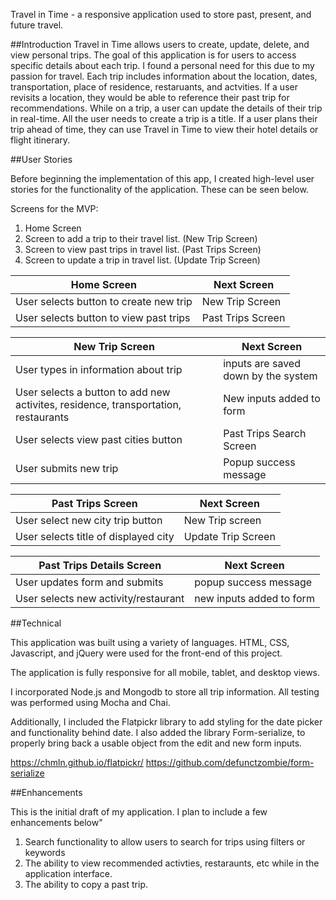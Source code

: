 Travel in Time - a responsive application used to store past, present, and future travel.

##Introduction
Travel in Time allows users to create, update, delete, and view personal trips. The goal of this application is for users to access specific details about each trip.
I found a personal need for this due to my passion for travel. Each trip includes information about the location, dates, transportation, place of residence, restaruants, and actvities. If a user revisits a location, they would be able to reference their past trip for recommendations.
While on a trip, a user can update the details of their trip in real-time. All the user needs to create a trip is a title. If a user plans their trip ahead of time, they can use Travel in Time to view their hotel details or flight itinerary.

##User Stories

Before beginning the implementation of this app, I created high-level user stories for the functionality of the application. These can be seen below.

Screens for the MVP:
1. Home Screen
2. Screen to add a trip to their travel list. (New Trip Screen)
3. Screen to view past trips in travel list. (Past Trips Screen)
4. Screen to update a trip in travel list.  (Update Trip Screen)


Home Screen | Next Screen
-----------------  | ----------------
User selects button to create new trip | New Trip Screen
User selects button to view past trips | Past Trips Screen

New Trip Screen | Next Screen
-----------------  | ----------------
User types in information about trip | inputs are saved down by the system
User selects a button to add new activites, residence, transportation, restaurants | New inputs added to form
User selects view past cities button | Past Trips Search Screen
User submits new trip | Popup success message

Past Trips Screen| Next Screen
-----------------  | ----------------
User select new city trip button | New Trip screen
User selects title of displayed city | Update Trip Screen

Past Trips Details Screen | Next Screen
-----------------  | ----------------
User updates form and submits | popup success message
User selects new activity/restaurant | new inputs added to form

##Technical

This application was built using a variety of languages. HTML, CSS, Javascript, and jQuery were used for the front-end of this project.

The application is fully responsive for all mobile, tablet, and desktop views.

I incorporated Node.js and Mongodb to store all trip information. All testing was performed using Mocha and Chai.

Additionally, I included the Flatpickr library to add styling for the date picker and functionality behind date. I also added the library Form-serialize, to properly bring back a usable object from the edit and new form inputs.

https://chmln.github.io/flatpickr/
https://github.com/defunctzombie/form-serialize

##Enhancements

This is the initial draft of my application. I plan to include a few enhancements below"
1. Search functionality to allow users to search for trips using filters or keywords
2. The ability to view recommended activties, restaraunts, etc while in the application interface.
3. The ability to copy a past trip.
